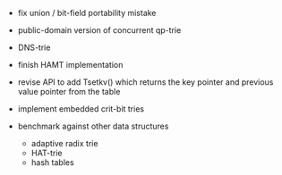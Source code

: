 * fix union / bit-field portability mistake

* public-domain version of concurrent qp-trie

* DNS-trie

* finish HAMT implementation

* revise API to add Tsetkv() which returns the key pointer and
  previous value pointer from the table

* implement embedded crit-bit tries

* benchmark against other data structures
    * adaptive radix trie
    * HAT-trie
    * hash tables
